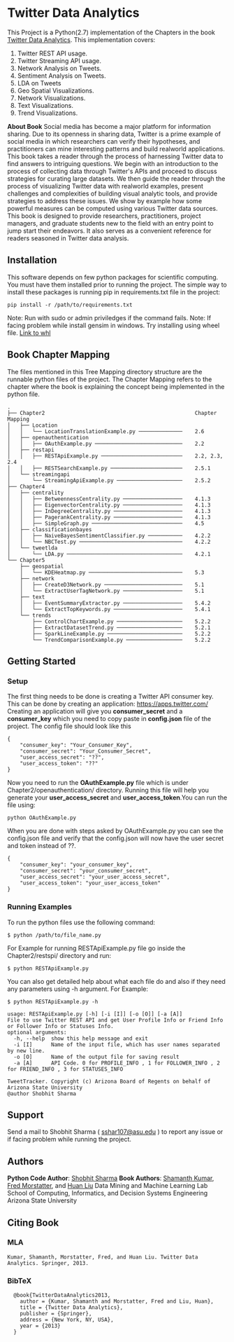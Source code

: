 # Twitter Data Analytics
This Project is a Python(2.7) implementation of the Chapters in the book [Twitter Data Analytics](http://tweettracker.fulton.asu.edu/tda/). This implementation covers:
1. Twitter REST API usage.
2. Twitter Streaming API usage.
3. Network Analysis on Tweets.
4. Sentiment Analysis on Tweets.
5. LDA on Tweets
6. Geo Spatial Visualizations.
7. Network Visualizations.
8. Text Visualizations.
9. Trend Visualizations.

**About Book**
Social media has become a major platform for information sharing. Due to its openness in sharing data, Twitter is a prime example of social media in which researchers can verify their hypotheses, and practitioners can mine interesting patterns and build realworld applications. This book takes a reader through the process of harnessing Twitter data to find answers to intriguing questions. We begin with an introduction to the process of collecting data through Twitter's APIs and proceed to discuss strategies for curating large datasets. We then guide the reader through the process of visualizing Twitter data with realworld examples, present challenges and complexities of building visual analytic tools, and provide strategies to address these issues. We show by example how some powerful measures can be computed using various Twitter data sources. This book is designed to provide researchers, practitioners, project managers, and graduate students new to the field with an entry point to jump start their endeavors. It also serves as a convenient reference for readers seasoned in Twitter data analysis.

## Installation
This software depends on few python packages for scientific computing. You must have them installed prior to running the project. 
The simple way to install these packages is running pip in requirements.txt file in the project:
```
pip install -r /path/to/requirements.txt
```
Note: Run with sudo or admin priviledges if the command fails.
Note: If facing problem while install gensim in windows. Try installing using wheel file. [Link to whl](http://www.lfd.uci.edu/~gohlke/pythonlibs/#gensim)

## Book Chapter Mapping
The files mentioned in this Tree Mapping directory structure are the runnable python files of the project. The Chapter Mapping refers to the chapter where the book is explaining the concept being implemented in the python file.
```
.
├── Chapter2                                                Chapter Mapping
│   ├── Location
│   │   └── LocationTranslationExample.py ──────────────    2.6
│   ├── openauthentication
│   │   ├── OAuthExample.py ────────────────────────────    2.2
│   ├── restapi
│   │   ├── RESTApiExample.py ──────────────────────────    2.2, 2.3, 2.4
│   │   ├── RESTSearchExample.py ───────────────────────    2.5.1
│   └── streamingapi
│       └── StreamingApiExample.py ─────────────────────    2.5.2
├── Chapter4
│   ├── centrality
│   │   ├── BetweennessCentrality.py ───────────────────    4.1.3
│   │   ├── EigenvectorCentrality.py ───────────────────    4.1.3
│   │   ├── InDegreeCentrality.py ──────────────────────    4.1.3
│   │   ├── PagerankCentrality.py ──────────────────────    4.1.3
│   │   ├── SimpleGraph.py ─────────────────────────────    4.5
│   ├── classificationbayes
│   │   ├── NaiveBayesSentimentClassifier.py ───────────    4.2.2
│   │   └── NBCTest.py ─────────────────────────────────    4.2.2
│   └── tweetlda
│       └── LDA.py ─────────────────────────────────────    4.2.1
└── Chapter5
    ├── geospatial
    │   └── KDEHeatmap.py ──────────────────────────────    5.3
    ├── network
    │   ├── CreateD3Network.py ─────────────────────────    5.1
    │   └── ExtractUserTagNetwork.py ───────────────────    5.1
    ├── text
    │   ├── EventSummaryExtractor.py ───────────────────    5.4.2
    │   └── ExtractTopKeywords.py ──────────────────────    5.4.1
    └── trends
        ├── ControlChartExample.py ─────────────────────    5.2.2
        ├── ExtractDatasetTrend.py ─────────────────────    5.2.1
        ├── SparkLineExample.py ────────────────────────    5.2.2
        └── TrendComparisonExample.py ──────────────────    5.2.2
```
## Getting Started
### Setup

The first thing needs to be done is creating a Twitter API consumer key. This can be done by creating an application: https://apps.twitter.com/
Creating an application will give you **consumer_secret** and a **consumer_key** which you need to copy paste in **config.json** file of the project. The config file should look like this
```
{
    "consumer_key": "Your_Consumer_Key", 
    "consumer_secret": "Your_Consumer_Secret", 
    "user_access_secret": "??", 
    "user_access_token": "??"
}
```
Now you need to run the **OAuthExample.py** file which is under Chapter2/openauthentication/ directory. Running this file will help you generate your **user_access_secret** and **user_access_token**.You can run the file using:
```
python OAuthExample.py
```
When you are done with steps asked by OAuthExample.py you can see the config.json file and verify that the config.json will now have the user secret and token instead of ??.
```
{
    "consumer_key": "your_consumer_key", 
    "consumer_secret": "your_consumer_secret", 
    "user_access_secret": "your_user_access_secret",
    "user_access_token": "your_user_access_token"
}
```
### Running Examples
To run the python files use the following command:
```
$ python /path/to/file_name.py
```
For Example for running RESTApiExample.py file go inside the Chapter2/restspi/ directory and run:
```
$ python RESTApiExample.py
```
You can also get detailed help about what each file do and also if they need any parameters using -h argument. For Example:
```
$ python RESTApiExample.py -h

usage: RESTApiExample.py [-h] [-i [I]] [-o [O]] [-a [A]]
File to use Twitter REST API and get User Profile Info or Friend Info or Follower Info or Statuses Info.
optional arguments:
  -h, --help  show this help message and exit
  -i [I]      Name of the input file, which has user names separated by new line.
  -o [O]      Name of the output file for saving result
  -a [A]      API Code. 0 for PROFILE_INFO , 1 for FOLLOWER_INFO , 2 for FRIEND_INFO , 3 for STATUSES_INFO

TweetTracker. Copyright (c) Arizona Board of Regents on behalf of Arizona State University
@author Shobhit Sharma
```
## Support
Send a mail to Shobhit Sharma ( sshar107@asu.edu ) to report any issue or if facing problem while running the project.
## Authors
**Python Code Author**: [Shobhit Sharma](https://www.linkedin.com/in/shosharma)
**Book Authors**: [Shamanth Kumar](http://www.public.asu.edu/~skumar34/), [Fred Morstatter](http://www.public.asu.edu/~fmorstat/), and [Huan Liu](http://www.public.asu.edu/~huanliu/)
Data Mining and Machine Learning Lab
School of Computing, Informatics, and Decision Systems Engineering
Arizona State University
## Citing Book
### MLA
```
Kumar, Shamanth, Morstatter, Fred, and Huan Liu. Twitter Data Analytics. Springer, 2013.
```
### BibTeX
```
  @book{TwitterDataAnalytics2013,
    author = {Kumar, Shamanth and Morstatter, Fred and Liu, Huan},
    title = {Twitter Data Analytics},
    publisher = {Springer},
    address = {New York, NY, USA},
    year = {2013}
  }
```